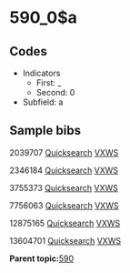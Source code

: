 # 590\_0$a

## Codes

-   Indicators
    -   First: \_
    -   Second: 0
-   Subfield: a

## Sample bibs

2039707 [Quicksearch](https://search.library.yale.edu/catalog/2039707) [VXWS](http://prodorbis.library.yale.edu:7014/vxws/GetHoldingsService?bibId=2039707)

2346184 [Quicksearch](https://search.library.yale.edu/catalog/2346184) [VXWS](http://prodorbis.library.yale.edu:7014/vxws/GetHoldingsService?bibId=2346184)

3755373 [Quicksearch](https://search.library.yale.edu/catalog/3755373) [VXWS](http://prodorbis.library.yale.edu:7014/vxws/GetHoldingsService?bibId=3755373)

7756063 [Quicksearch](https://search.library.yale.edu/catalog/7756063) [VXWS](http://prodorbis.library.yale.edu:7014/vxws/GetHoldingsService?bibId=7756063)

12875165 [Quicksearch](https://search.library.yale.edu/catalog/12875165) [VXWS](http://prodorbis.library.yale.edu:7014/vxws/GetHoldingsService?bibId=12875165)

13604701 [Quicksearch](https://search.library.yale.edu/catalog/13604701) [VXWS](http://prodorbis.library.yale.edu:7014/vxws/GetHoldingsService?bibId=13604701)

**Parent topic:**[590](../../tags/590/590.md)


